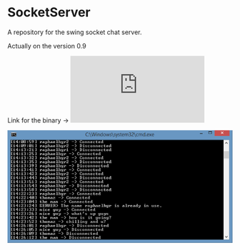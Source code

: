 SocketServer
============

A repository for the swing socket chat server.

Actually on the version 0.9

Link for the binary -> ![here](https://github.com/raphaelbgr/SocketServer/blob/master/ServerMain.jar)

![alt tag](https://github.com/raphaelbgr/SocketServer/blob/master/img/demoImage.png)
